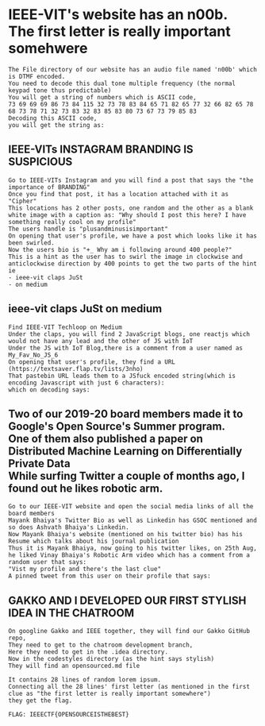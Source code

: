 # IEEE-VIT's website has an n00b. <br/>The first letter is really important somehwere

```
The File directory of our website has an audio file named 'n00b' which is DTMF encoded.
You need to decode this dual tone multiple frequency (the normal keypad tone thus predictable)
You will get a string of numbers which is ASCII code, 
73 69 69 69 86 73 84 115 32 73 78 83 84 65 71 82 65 77 32 66 82 65 78 68 73 78 71 32 73 83 32 83 85 83 80 73 67 73 79 85 83
Decoding this ASCII code,
you will get the string as: 
```
## IEEE-VITs INSTAGRAM BRANDING IS SUSPICIOUS
```
Go to IEEE-VITs Instagram and you will find a post that says the "the importance of BRANDING"
Once you find that post, it has a location attached with it as "Cipher"
This locations has 2 other posts, one random and the other as a blank white image with a caption as: "Why should I post this here? I have something really cool on my profile"
The users handle is "plusandminusisimportant"
On opening that user's profile, we have a post which looks like it has been swirled.
Now the users bio is "+_ Why am i following around 400 people?"
This is a hint as the user has to swirl the image in clockwise and anticlockwise direction by 400 points to get the two parts of the hint ie 
- ieee-vit claps JuSt
- on medium
```


## ieee-vit claps JuSt on medium
```
Find IEEE-VIT Techloop on Medium
Under the claps, you will find 2 JavaScript blogs, one reactjs which would not have any lead and the other of JS with IoT
Under the JS with IoT Blog,there is a comment from a user named as My_Fav_No_JS_6
On opening that user's profile, they find a URL (https://textsaver.flap.tv/lists/3nho)
That pastebin URL leads them to a JSfuck encoded string(which is encoding Javascript with just 6 characters):
which on decoding says: 
```

## Two of our 2019-20 board members made it to Google's Open Source's Summer program.<br/> One of them also published a paper on Distributed Machine Learning on Differentially Private Data<br/> While surfing Twitter a couple of months ago, I found out he likes robotic arm.<br/>
```
Go to our IEEE-VIT website and open the social media links of all the board members
Mayank Bhaiya's Twitter Bio as well as Linkedin has GSOC mentioned and so does Ashvath Bhaiya's Linkedin.
Now Mayank Bhaiya's website (mentioned on his twitter bio) has his Resume which talks about his journal publication
Thus it is Mayank Bhaiya, now going to his twitter likes, on 25th Aug, he liked Vinay Bhaiya's Robotic Arm video which has a comment from a random user that says:
"Vist my profile and there's the last clue"
A pinned tweet from this user on their profile that says:
```

## GAKKO AND I DEVELOPED OUR FIRST STYLISH IDEA IN THE CHATROOM<br/>
```
On googline Gakko and IEEE together, they will find our Gakko GitHub repo,
They need to get to the chatroom development branch,
Here they need to get in the .idea directory.
Now in the codestyles directory (as the hint says stylish)
They will find an opensourced.md file

It contains 28 lines of random lorem ipsum.
Connecting all the 28 lines' first letter (as mentioned in the first clue as "the first letter is really important somewhere")
they get the flag.
```

`FLAG: IEEECTF{OPENSOURCEISTHEBEST}`
